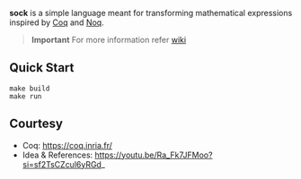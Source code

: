 **sock** is a simple language meant for transforming mathematical expressions inspired by [Coq](https://github.com/coq/coq) and [Noq](https://github.com/tsoding/Noq).

> **Important**
> For more information refer [wiki](https://github.com/Hyouteki/sock/wiki)

## Quick Start
``` console
make build
make run
```

## Courtesy
- Coq: https://coq.inria.fr/
- Idea & References: https://youtu.be/Ra_Fk7JFMoo?si=sf2TsCZcul6yRGd_
